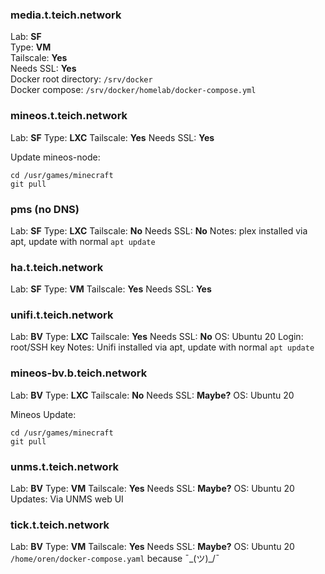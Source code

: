 ### media.t.teich.network

Lab: **SF**  
Type: **VM**  
Tailscale: **Yes**  
Needs SSL: **Yes**  
Docker root directory: `/srv/docker`   
Docker compose: `/srv/docker/homelab/docker-compose.yml`  

### mineos.t.teich.network

Lab: **SF**
Type: **LXC**
Tailscale: **Yes**
Needs SSL: **Yes**

Update mineos-node:
```
cd /usr/games/minecraft
git pull
```

### pms (no DNS)

Lab: **SF**
Type: **LXC**
Tailscale: **No**
Needs SSL: **No**
Notes: plex installed via apt, update with normal `apt update`

### ha.t.teich.network

Lab: **SF**
Type: **VM**
Tailscale: **Yes**
Needs SSL: **Yes**

### unifi.t.teich.network	

Lab: **BV**
Type: **LXC**
Tailscale: **Yes**
Needs SSL: **No**
OS: Ubuntu 20
Login: root/SSH key
Notes: Unifi installed via apt, update with normal `apt update`

### mineos-bv.b.teich.network

Lab: **BV**
Type: **LXC**
Tailscale: **No**
Needs SSL: **Maybe?**
OS: Ubuntu 20

Mineos Update:
```
cd /usr/games/minecraft
git pull
```

### unms.t.teich.network

Lab: **BV**
Type: **VM**
Tailscale: **Yes**
Needs SSL: **Maybe?**
OS: Ubuntu 20
Updates: Via UNMS web UI

### tick.t.teich.network

Lab: **BV**
Type: **VM**
Tailscale: **Yes**
Needs SSL: **Maybe?**
OS: Ubuntu 20
`/home/oren/docker-compose.yaml` because ¯\_(ツ)_/¯

